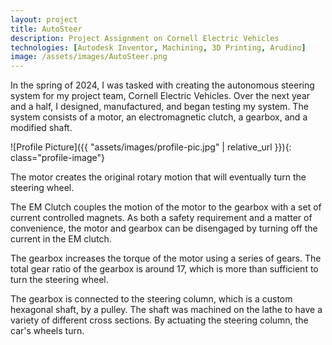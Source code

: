 ```yaml
---
layout: project
title: AutoSteer
description: Project Assignment on Cornell Electric Vehicles
technologies: [Autodesk Inventor, Machining, 3D Printing, Arudino]
image: /assets/images/AutoSteer.png
---
```


In the spring of 2024, I was tasked with creating the autonomous steering system for my project team, Cornell Electric Vehicles. Over the next year and a half, I designed, manufactured, and began testing my system. The system consists of a motor, an electromagnetic clutch, a gearbox, and a modified shaft.

![Profile Picture]({{ "assets/images/profile-pic.jpg" | relative_url }}){: class="profile-image"}

The motor creates the original rotary motion that will eventually turn the steering wheel.

The EM Clutch couples the motion of the motor to the gearbox with a set of current controlled magnets. As both a safety requirement and a matter of convenience, the motor and gearbox can be disengaged by turning off the current in the EM clutch. 

The gearbox increases the torque of the motor using a series of gears. The total gear ratio of the gearbox is around 17, which is more than sufficient to turn the steering wheel. 

The gearbox is connected to the steering column, which is a custom hexagonal shaft, by a pulley. The shaft was machined on the lathe to have a variety of different cross sections. By actuating the steering column, the car's wheels turn.
